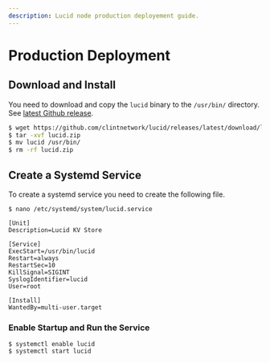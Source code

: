 ```yaml
---
description: Lucid node production deployement guide.
---
```


# Production Deployment

## Download and Install

You need to download and copy the `lucid` binary to the `/usr/bin/` directory. See [latest Github release](https://github.com/clintnetwork/lucid/releases/latest).

```bash
$ wget https://github.com/clintnetwork/lucid/releases/latest/download/lucid.zip
$ tar -xvf lucid.zip
$ mv lucid /usr/bin/
$ rm -rf lucid.zip
```

## Create a Systemd Service

To create a systemd service you need to create the following file.

```text
$ nano /etc/systemd/system/lucid.service
```

```text
[Unit]
Description=Lucid KV Store

[Service]
ExecStart=/usr/bin/lucid
Restart=always
RestartSec=10
KillSignal=SIGINT
SyslogIdentifier=lucid
User=root

[Install]
WantedBy=multi-user.target
```

### Enable Startup and Run the Service

```text
$ systemctl enable lucid
$ systemctl start lucid
```

